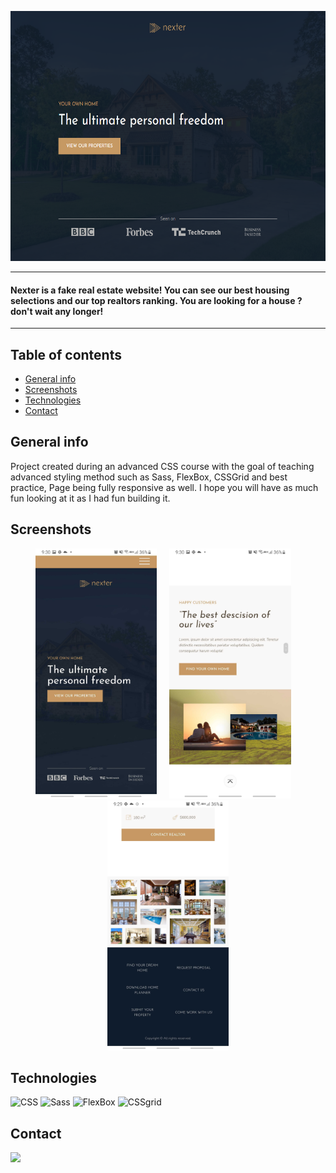 <p align="center">
  <img src="./img/nexter0.png" alt="Home image of Doughnate app" height="400px">
</p>

---

#### Nexter is a fake real estate website! You can see our best housing selections and our top realtors ranking. You are looking for a house ? don't wait any longer!

---

## Table of contents

- [General info](#general-info)
- [Screenshots](#screenshots)
- [Technologies](#technologies)
- [Contact](#contact)

## General info

Project created during an advanced CSS course with the goal of teaching advanced styling method such as Sass, FlexBox, CSSGrid and best practice, Page being fully responsive as well.
I hope you will have as much fun looking at it as I had fun building it.

## Screenshots

<p align="center">
  <img src="./img/nexter1.jpg" alt="Home image of Nexter app" height="400px">
  &nbsp; &nbsp;
  <img src="./img/nexter2.jpg" alt="CTA image of Nexter app" height="400px">
  &nbsp; &nbsp;
  <img src="./img/nexter3.jpg" alt="contact image of Nexter app" height="400px">
</p>

## Technologies

![CSS](https://img.shields.io/badge/-CSS3-1572B6?style=flat-square&logo=CSS3)
![Sass](https://img.shields.io/badge/-Sass-000000?style=flat-square&logo=Sass)
![FlexBox](https://img.shields.io/badge/-FlexBox-E6526F?style=flat-square&logo=FlexBox)
![CSSgrid](https://img.shields.io/badge/-CSSgrid-red?style=flat-square&logo=CSSgrid)

## Contact
<a href="https://linkedin.com/in/fredericwoj"><img src="https://img.shields.io/badge/-LinkedIn-0A66C2?style=flat-square&logo=LinkedIn"></a>
